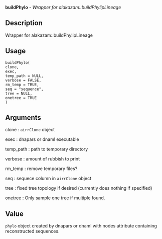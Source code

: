 **buildPhylo** - *Wrapper for alakazam::buildPhylipLineage*

Description
--------------------

Wrapper for alakazam::buildPhylipLineage


Usage
--------------------
```
buildPhylo(
clone,
exec,
temp_path = NULL,
verbose = FALSE,
rm_temp = TRUE,
seq = "sequence",
tree = NULL,
onetree = TRUE
)
```

Arguments
-------------------

clone
:   `airrClone` object

exec
:   dnapars or dnaml executable

temp_path
:   path to temporary directory

verbose
:   amount of rubbish to print

rm_temp
:   remove temporary files?

seq
:   sequece column in `airrClone` object

tree
:   fixed tree topology if desired (currently does nothing
if specified)

onetree
:   Only sample one tree if multiple found.




Value
-------------------

`phylo` object created by dnapars or dnaml with nodes attribute
containing reconstructed sequences.









